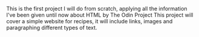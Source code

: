 This is the first project I will do from scratch, applying all the information I've been given until now about HTML by The Odin Project 
This project will cover a simple website for recipes, it will include links, images and paragraphing different types of text.